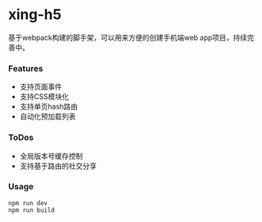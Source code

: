 # xing-h5
基于webpack构建的脚手架，可以用来方便的创建手机端web app项目，持续完善中。

### Features
* 支持页面事件
* 支持CSS模块化
* 支持单页hash路由
* 自动化预加载列表


### ToDos
* 全局版本号缓存控制
* 支持基于路由的社交分享

### Usage
```
npm run dev
npm run build 
```
